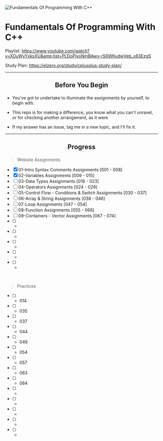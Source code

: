 ![Fundamentals Of Programming With C++](https://elzero.org/fundamentals.png)

# Fundamentals Of Programming With C++

Playlist: https://www.youtube.com/watch?v=XDuWyYxksXU&amp;list=PLDoPjvoNmBAwy-rS6WKudwVeb_x63EzgS

Study Plan: https://elzero.org/study/cplusplus-study-plan/

---

## <p align="center" >Before You Begin</p>

- You've got to undertake to illuminate the assignments by yourself, to begin with.
- This repo is for making a difference, you know what you can't unravel, or for checking another arrangement, as it were

- If my answer has an issue, tag me in a new topic, and I'll fix it.

---

## <p align="center">Progress</p>


> Website Assignments


* [X] 01-Intro Syntax Comments Assignments              [001 - 008]
* [X] 02-Variables Assignments                          [009 - 015]
* [ ] 03-Data Types Assignments                         [016 - 023]
* [ ] 04-Operators Assignments                          [024 - 029]
* [ ] 05-Control Flow - Conditions & Switch Assignments [030 - 037]
* [ ] 06-Array & String Assignments                     [038 - 046]
* [ ] 07-Loop Assignments                               [047 - 054]
* [ ] 08-Function Assignments                           [055 - 066]
* [ ] 09-Containers - Vector Assignments                [067 - 074]
* [ ] -
* [ ] -
* [ ] -
* [ ] -
* [ ] -

<br />

> Practices

* [ ] - 014 
* [ ] - 035
* [ ] - 037
* [ ] - 044
* [ ] - 049
* [ ] - 054
* [ ] - 057
* [ ] - 063
* [ ] - 064
* [ ] -
* [ ] -
* [ ] -
* [ ] -
* [ ] -
